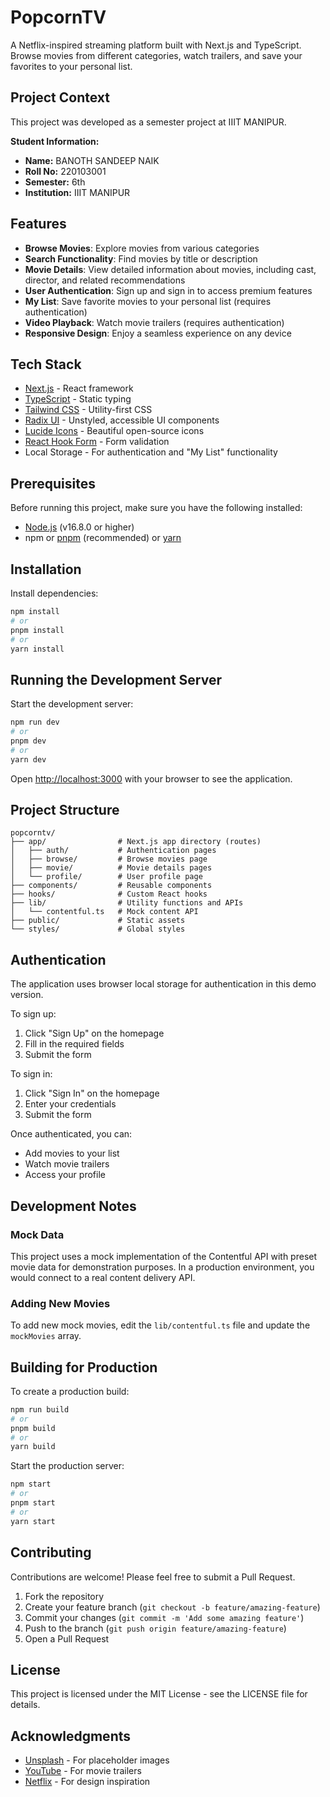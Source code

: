 # PopcornTV

A Netflix-inspired streaming platform built with Next.js and TypeScript. Browse movies from different categories, watch trailers, and save your favorites to your personal list.

## Project Context

This project was developed as a semester project at IIIT MANIPUR.

**Student Information:**
- **Name:** BANOTH SANDEEP NAIK
- **Roll No:** 220103001
- **Semester:** 6th
- **Institution:** IIIT MANIPUR

## Features

- **Browse Movies**: Explore movies from various categories
- **Search Functionality**: Find movies by title or description
- **Movie Details**: View detailed information about movies, including cast, director, and related recommendations
- **User Authentication**: Sign up and sign in to access premium features
- **My List**: Save favorite movies to your personal list (requires authentication)
- **Video Playback**: Watch movie trailers (requires authentication)
- **Responsive Design**: Enjoy a seamless experience on any device

## Tech Stack

- [Next.js](https://nextjs.org/) - React framework
- [TypeScript](https://www.typescriptlang.org/) - Static typing
- [Tailwind CSS](https://tailwindcss.com/) - Utility-first CSS
- [Radix UI](https://www.radix-ui.com/) - Unstyled, accessible UI components
- [Lucide Icons](https://lucide.dev/) - Beautiful open-source icons
- [React Hook Form](https://react-hook-form.com/) - Form validation
- Local Storage - For authentication and "My List" functionality

## Prerequisites

Before running this project, make sure you have the following installed:

- [Node.js](https://nodejs.org/) (v16.8.0 or higher)
- npm or [pnpm](https://pnpm.io/) (recommended) or [yarn](https://yarnpkg.com/)

## Installation


Install dependencies:
   ```bash
   npm install
   # or
   pnpm install
   # or
   yarn install
   ```

## Running the Development Server

Start the development server:

```bash
npm run dev
# or
pnpm dev
# or
yarn dev
```

Open [http://localhost:3000](http://localhost:3000) with your browser to see the application.

## Project Structure

```
popcorntv/
├── app/                # Next.js app directory (routes)
│   ├── auth/           # Authentication pages
│   ├── browse/         # Browse movies page
│   ├── movie/          # Movie details pages
│   └── profile/        # User profile page
├── components/         # Reusable components
├── hooks/              # Custom React hooks
├── lib/                # Utility functions and APIs
│   └── contentful.ts   # Mock content API
├── public/             # Static assets
└── styles/             # Global styles
```

## Authentication

The application uses browser local storage for authentication in this demo version.

To sign up:
1. Click "Sign Up" on the homepage
2. Fill in the required fields
3. Submit the form

To sign in:
1. Click "Sign In" on the homepage
2. Enter your credentials
3. Submit the form

Once authenticated, you can:
- Add movies to your list
- Watch movie trailers
- Access your profile

## Development Notes

### Mock Data

This project uses a mock implementation of the Contentful API with preset movie data for demonstration purposes. In a production environment, you would connect to a real content delivery API.

### Adding New Movies

To add new mock movies, edit the `lib/contentful.ts` file and update the `mockMovies` array.

## Building for Production

To create a production build:

```bash
npm run build
# or
pnpm build
# or
yarn build
```

Start the production server:

```bash
npm start
# or
pnpm start
# or
yarn start
```

## Contributing

Contributions are welcome! Please feel free to submit a Pull Request.

1. Fork the repository
2. Create your feature branch (`git checkout -b feature/amazing-feature`)
3. Commit your changes (`git commit -m 'Add some amazing feature'`)
4. Push to the branch (`git push origin feature/amazing-feature`)
5. Open a Pull Request

## License

This project is licensed under the MIT License - see the LICENSE file for details.

## Acknowledgments

- [Unsplash](https://unsplash.com/) - For placeholder images
- [YouTube](https://www.youtube.com/) - For movie trailers
- [Netflix](https://www.netflix.com/) - For design inspiration 